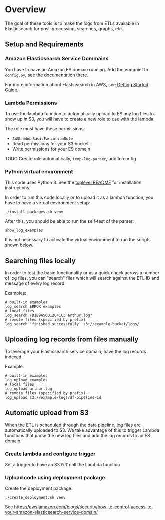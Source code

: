 # Overview

The goal of these tools is to make the logs from ETLs available in Elasticsearch
for post-processing, searches, graphs, etc.

## Setup and Requirements

### Amazon Elasticsearch Service Dommains

You have to have an Amazon ES domain running.
Add the endpoint to `config.py`, see the documentation there.

For more information about Elasticsearch in AWS, see [Getting Started Guide](http://docs.aws.amazon.com/elasticsearch-service/latest/developerguide/es-gsg.html).


### Lambda Permissions

To use the lambda function to automatically upload to ES any log files to show up in S3,
you will have to create a new role to use with the lambda.

The role must have these permissions:
* `AWSLambdaBasicExecutionRole`
* Read permissions for your S3 bucket
* Write permissions for your ES domain

TODO Create role automatically, `temp-log-parser`, add to config


### Python virtual environment

This code uses Python 3. See the [toplevel README](../README.md) for installation instructions.

In order to run this code locally or to upload it as a lambda function, you have to have a
virtual environment setup:
```shell
./install_packages.sh venv
```

After this, you should be able to run the self-test of the parser:
```shell
show_log_examples
```

It is not necessary to activate the virtual environment to run the scripts shown below.

## Searching files locally

In order to test the basic functionality or as a quick check across a number of log files,
you can "search" files which will search against the ETL ID and message of every log record.

Examples:
```shell
# built-in examples
log_search ERROR examples
# local files
log_search FD1B9A50D12C41C3 arthur.log*
# remote files (specified by prefix)
log_search 'finished successfully' s3://example-bucket/logs/
```

## Uploading log records from files manually

To leverage your Elasticsearch service domain, have the log records indexed.

Example:
```shell
# built-in examples
log_upload examples
# local files
log_upload arthur.log
# remote files (specified by prefix)
log_upload s3://example/logs/df-pipeline-id
```

## Automatic upload from S3

When the ETL is scheduled through the data pipeline, log files are automatically uploaded to S3.
We take advantage of this to trigger Lambda functions that parse the new log files and
add the log records to an ES domain.

### Create lambda and configure trigger

Set a trigger to have an S3 `PUT` call the Lambda function


### Upload code using deployment package

Create the deployment package:
```
./create_deployment.sh venv
```

See https://aws.amazon.com/blogs/security/how-to-control-access-to-your-amazon-elasticsearch-service-domain/
